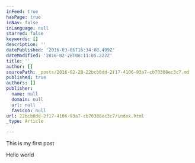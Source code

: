```yaml
---
inFeed: true
hasPage: true
inNav: false
inLanguage: null
starred: false
keywords: []
description: ''
datePublished: '2016-03-06T16:34:08.499Z'
dateModified: '2016-02-28T08:11:05.222Z'
title: ''
author: []
sourcePath: _posts/2016-02-28-22bcb0dd-2f17-4106-93a7-cb70388ec3c7.md
published: true
authors: []
publisher:
  name: null
  domain: null
  url: null
  favicon: null
url: 22bcb0dd-2f17-4106-93a7-cb70388ec3c7/index.html
_type: Article

---
```

This is my first post

Hello world